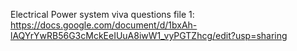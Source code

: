 Electrical Power system viva questions file 1: https://docs.google.com/document/d/1bxAh-lAQYrYwRB56G3cMckEeIUuA8iwW1_vyPGTZhcg/edit?usp=sharing
